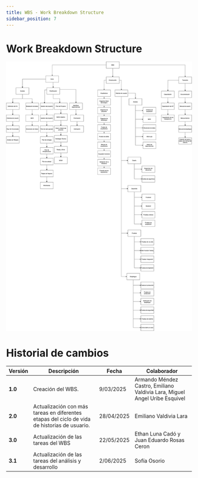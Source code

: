 ```yaml
---
title: WBS - Work Breakdown Structure
sidebar_position: 7
---
```

# Work Breakdown Structure


![alt text](./NuevoWBS1.png)

# Historial de cambios

| **Versión** | **Descripción**                               | **Fecha** | **Colaborador**                 |
| ------------------- | --------------------------------------------- | --------- | ------------------------------- |
| **1.0**             | Creación del WBS.   | 9/03/2025  | Armando Méndez Castro, Emiliano Valdivia Lara, Miguel Angel Uribe Esquivel |
| **2.0**             | Actualización con más tareas en diferentes etapas del ciclo de vida de historias de usuario.   | 28/04/2025  | Emiliano Valdivia Lara |
| **3.0**             | Actualización de las tareas del WBS   | 22/05/2025  | Ethan Luna Cadó y Juan Eduardo Rosas Ceron|
| **3.1**             | Actualización de las tareas del análisis y desarrollo  | 2/06/2025  | Sofía Osorio|